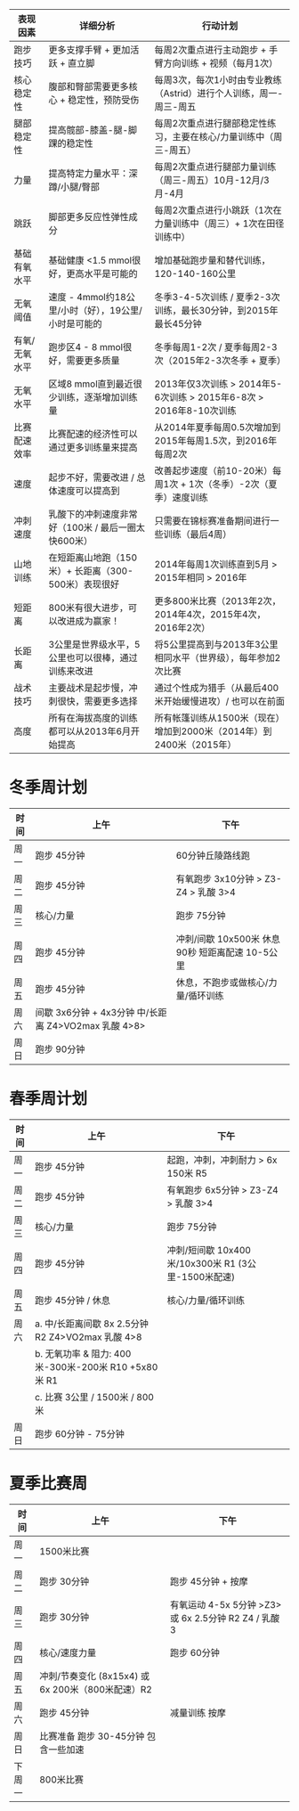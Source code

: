 
| 表现因素    | 详细分析                              | 行动计划                                                |
| ------- | --------------------------------- | --------------------------------------------------- |
| 跑步技巧    | 更多支撑手臂 + 更加活跃 + 直立脚               | 每周2次重点进行主动跑步 + 手臂方向训练 + 视频（每月1次）                    |
| 核心稳定性   | 腹部和臀部需要更多核心 + 稳定性，预防受伤            | 每周3次，每次1小时由专业教练（Astrid）进行个人训练，周一-周三-周五              |
| 腿部稳定性   | 提高髋部-膝盖-腿-脚踝的稳定性                  | 每周2次重点进行腿部稳定性练习，主要在核心/力量训练中（周三-周五）                  |
| 力量      | 提高特定力量水平：深蹲/小腿/臀部                 | 每周2次重点进行腿部力量训练（周三-周五）10月-12月/3月-4月                  |
| 跳跃      | 脚部更多反应性弹性成分                       | 每周2次重点进行小跳跃（1次在力量训练中（周三）+ 1次在田径训练中）                 |
| 基础有氧水平  | 基础健康 <1.5 mmol很好，更高水平是可能的         | 增加基础跑步量和替代训练，120-140-160公里                          |
| 无氧阈值    | 速度 - 4mmol约18公里/小时（好），19公里/小时是可能的 | 冬季3-4-5次训练 / 夏季2-3次训练，最长30分钟，到2015年最长45分钟           |
| 有氧/无氧水平 | 跑步区4 - 8 mmol很好，需要更多质量            | 冬季每周1-2次 / 夏季每周2-3次（2015年2-3次冬季 + 夏季）               |
| 无氧水平    | 区域8 mmol直到最近很少训练，逐渐增加训练量          | 2013年仅3次训练 > 2014年5-6次训练 > 2015年6-8次 > 2016年8-10次训练 |
| 比赛配速效率  | 比赛配速的经济性可以通过更多训练量来提高              | 从2014年夏季每周0.5次增加到2015年每周1.5次，到2016年每周2次             |
| 速度      | 起步不好，需要改进 / 总体速度可以提高到             | 改善起步速度（前10-20米）每周1次 + 1次（冬季）-2次（夏季）速度训练             |
| 冲刺速度    | 乳酸下的冲刺速度非常好（100米 / 最后一圈太快600米）    | 只需要在锦标赛准备期间进行一些训练（最后4周）                             |
| 山地训练    | 在短距离山地跑（150米）+ 长距离（300-500米）表现很好  | 2014年每周1次训练直到5月 > 2015年相同 > 2016年                   |
| 短距离     | 800米有很大进步，可以改进成为赢家！               | 更多800米比赛（2013年2次，2014年4次，2015年4次，2016年2次）           |
| 长距离     | 3公里是世界级水平，5公里也可以很棒，通过训练来改进        | 将5公里提高到与2013年3公里相同水平（世界级），每年参加2次比赛                  |
| 战术技巧    | 主要战术是起步慢，冲刺很快，需要更多选择              | 通过个性成为猎手（从最后400米开始缓慢进攻）/ 也可以在前面                     |
| 高度      | 所有在海拔高度的训练都可以从2013年6月开始提高         | 所有帐篷训练从1500米（现在）增加到2000米（2014年）到2400米（2015年）        |

# 冬季周计划

| 时间  | 上午                                       | 下午                               |
| --- | ---------------------------------------- | -------------------------------- |
| 周一  | 跑步 45分钟                                  | 60分钟丘陵路线跑                        |
| 周二  | 跑步 45分钟                                  | 有氧跑步 3x10分钟 > Z3-Z4 > 乳酸 3>4     |
| 周三  | 核心/力量                                    | 跑步 75分钟                          |
| 周四  | 跑步 45分钟                                  | 冲刺/间歇 10x500米 休息90秒 短距离配速 10-5公里 |
| 周五  | 跑步 45分钟                                  | 休息，不跑步或做核心/力量/循环训练               |
| 周六  | 间歇 3x6分钟 + 4x3分钟 中/长距离 Z4>VO2max 乳酸 4>8> |                                  |
| 周日  | 跑步 90分钟                                  |                                  |

# 春季周计划

| 时间 | 上午 | 下午 |
|------|------|------|
| 周一 | 跑步 45分钟 | 起跑，冲刺，冲刺耐力 > 6x 150米 R5 |
| 周二 | 跑步 45分钟 | 有氧跑步 6x5分钟 > Z3-Z4 > 乳酸 3>4 |
| 周三 | 核心/力量 | 跑步 75分钟 |
| 周四 | 跑步 45分钟 | 冲刺/短间歇 10x400米/10x300米 R1 (3公里-1500米配速) |
| 周五 | 跑步 45分钟 / 休息 | 核心/力量/循环训练 |
| 周六 | a. 中/长距离间歇 8x 2.5分钟 R2 Z4>VO2max 乳酸 4>8 |
|      | b. 无氧功率 & 阻力: 400米-300米-200米 R10 +5x80米 R1 |
|      | c. 比赛 3公里 / 1500米 / 800米 |
| 周日 | 跑步 60分钟 - 75分钟 |  |

# 夏季比赛周

| 时间  | 上午                                   | 下午                                         |
| --- | ------------------------------------ | ------------------------------------------ |
| 周一  | 1500米比赛                              |                                            |
| 周二  | 跑步 30分钟                              | 跑步 45分钟 + 按摩                               |
| 周三  | 跑步 30分钟                              | 有氧运动 4-5x 5分钟 >Z3> 或 6x 2.5分钟 R2 Z4 / 乳酸 3 |
| 周四  | 核心/速度力量                              | 跑步 60分钟                                    |
| 周五  | 冲刺/节奏变化 (8x15x4) 或 6x 200米（800米配速）R2 |                                            |
| 周六  | 跑步 45分钟                              | 减量训练 按摩                                    |
| 周日  | 比赛准备 跑步 30-45分钟 包含一些加速               |                                            |
| 下周一 | 800米比赛                               |                                            |
